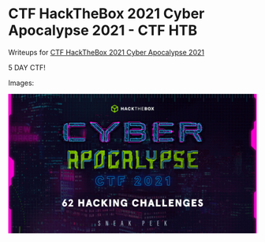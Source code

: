 # CTF HackTheBox 2021 Cyber Apocalypse 2021 - CTF HTB 

Writeups for [CTF HackTheBox 2021 Cyber Apocalypse 2021](https://www.hackthebox.eu/cyber-apocalypse-ctf-2021)

5 DAY CTF!

Images:

![ctf.gif](images/ctf.gif)
